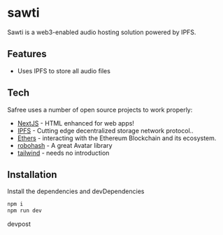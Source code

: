 # sawti

Sawti is a web3-enabled audio hosting solution powered by IPFS.

## Features

- Uses IPFS to store all audio files


## Tech

Safree uses a number of open source projects to work properly:

- [NextJS](https://nextjs.org/) - HTML enhanced for web apps!
- [IPFS](https://ipfs.io/) - Cutting edge decentralized storage network protocol..
- [Ethers](https://docs.ethers.io/v5/) - interacting with the Ethereum Blockchain and its ecosystem.
- [robohash](https://robohash.org/) - A great Avatar library
- [tailwind](https://tailwindcss.com/) - needs no introduction 


## Installation

Install the dependencies and devDependencies

```sh
npm i
npm run dev
```

devpost 
